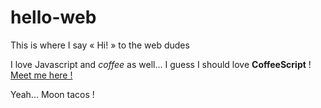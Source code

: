 # hello-web
This is where I say « Hi! » to the web dudes

I love Javascript and _coffee_ as well... I guess I should love __CoffeeScript__ !
[Meet me here !](https://github.com/caughtbytheweb)

Yeah... Moon tacos !
